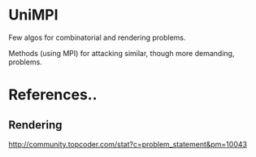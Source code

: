 UniMPI
======

Few algos for combinatorial and rendering problems. 

Methods (using MPI) for attacking similar, though more demanding, problems.  


# References..

## Rendering

http://community.topcoder.com/stat?c=problem_statement&pm=10043


